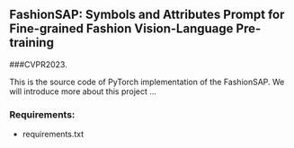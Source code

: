## FashionSAP: Symbols and Attributes Prompt for Fine-grained Fashion Vision-Language Pre-training

###CVPR2023.

This is the source code of PyTorch implementation of the FashionSAP. 
We will introduce more about this project ...

### Requirements:
* requirements.txt

<!-- ### Prepare: -->
